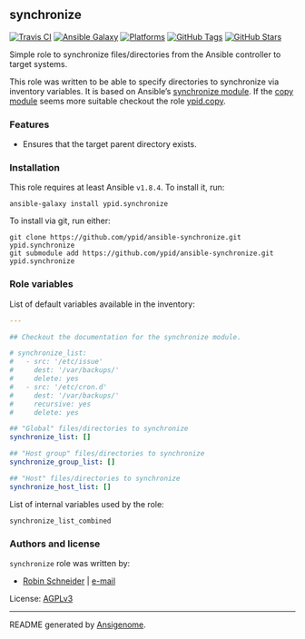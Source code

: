 ## synchronize

[![Travis CI](http://img.shields.io/travis/ypid/ansible-synchronize.svg?style=flat)](http://travis-ci.org/ypid/ansible-synchronize)
[![Ansible Galaxy](http://img.shields.io/badge/galaxy-ypid.synchronize-660198.svg?style=flat)](https://galaxy.ansible.com/list#/roles/4749)
[![Platforms](http://img.shields.io/badge/platforms-debian%20/%20ubuntu-lightgrey.svg?style=flat)](https://galaxy.ansible.com/list#/roles/4749)
[![GitHub Tags](https://img.shields.io/github/tag/ypid/ansible-synchronize.svg)](https://github.com/ypid/ansible-synchronize)
[![GitHub Stars](https://img.shields.io/github/stars/ypid/ansible-synchronize.svg)](https://github.com/ypid/ansible-synchronize)


Simple role to synchronize files/directories from the Ansible controller to target systems.

This role was written to be able to specify directories to synchronize via inventory variables.
It is based on Ansible’s [synchronize module].
If the [copy module] seems more suitable checkout the role [ypid.copy].

### Features

* Ensures that the target parent directory exists.

[synchronize module]: https://docs.ansible.com/ansible/synchronize_module.html
[copy module]: https://docs.ansible.com/ansible/copy_module.html
[ypid.copy]: https://galaxy.ansible.com/list#/roles/4558

### Installation

This role requires at least Ansible `v1.8.4`. To install it, run:

```Shell
ansible-galaxy install ypid.synchronize
```

To install via git, run either:

```Shell
git clone https://github.com/ypid/ansible-synchronize.git ypid.synchronize
git submodule add https://github.com/ypid/ansible-synchronize.git ypid.synchronize
```




### Role variables

List of default variables available in the inventory:

```YAML
---

## Checkout the documentation for the synchronize module.

# synchronize_list:
#   - src: '/etc/issue'
#     dest: '/var/backups/'
#     delete: yes
#   - src: '/etc/cron.d'
#     dest: '/var/backups/'
#     recursive: yes
#     delete: yes

## "Global" files/directories to synchronize
synchronize_list: []

## "Host group" files/directories to synchronize
synchronize_group_list: []

## "Host" files/directories to synchronize
synchronize_host_list: []
```

List of internal variables used by the role:

    synchronize_list_combined


### Authors and license

`synchronize` role was written by:

- [Robin Schneider](https://github.com/ypid) | [e-mail](mailto:ypid@riseup.net)

License: [AGPLv3](https://tldrlegal.com/license/gnu-affero-general-public-license-v3-%28agpl-3.0%29)

***

README generated by [Ansigenome](https://github.com/nickjj/ansigenome/).
